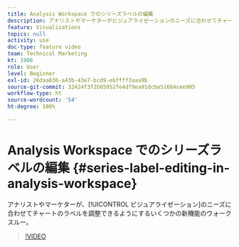 ```yaml
---
title: Analysis Workspace でのシリーズラベルの編集
description: アナリストやマーケターがビジュアライゼーションのニーズに合わせてチャートのラベルを調整できる、いくつかの新機能について説明します。
feature: Visualizations
topics: null
activity: use
doc-type: feature video
team: Technical Marketing
kt: 1906
role: User
level: Beginner
exl-id: 26daa836-a43b-43e7-bcd9-ebffff3aaa9b
source-git-commit: 32424f3f2b05952fe4df9ea91dcbe51684cee905
workflow-type: ht
source-wordcount: '54'
ht-degree: 100%

---
```


# Analysis Workspace でのシリーズラベルの編集 {#series-label-editing-in-analysis-workspace}

アナリストやマーケターが、[!UICONTROL ビジュアライゼーション]のニーズに合わせてチャートのラベルを調整できるようにするいくつかの新機能のウォークスルー。

>[!VIDEO](https://video.tv.adobe.com/v/23728/?quality=12)
